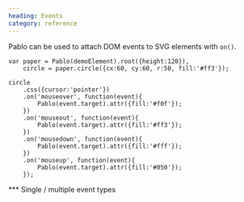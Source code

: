 ```yaml
--- 
heading: Events
category: reference
---
```


Pablo can be used to attach DOM events to SVG elements with `on()`.

    
    var paper = Pablo(demoElement).root({height:120}),
        circle = paper.circle({cx:60, cy:60, r:50, fill:'#ff3'});

    circle
        .css({cursor:'pointer'})
        .on('mouseover', function(event){
            Pablo(event.target).attr({fill:'#f0f'});
        })
        .on('mouseout', function(event){
            Pablo(event.target).attr({fill:'#ff3'});
        })
        .on('mousedown', function(event){
            Pablo(event.target).attr({fill:'#fff'});
        })
        .on('mouseup', function(event){
            Pablo(event.target).attr({fill:'#050'});
        });

*** Single / multiple event types